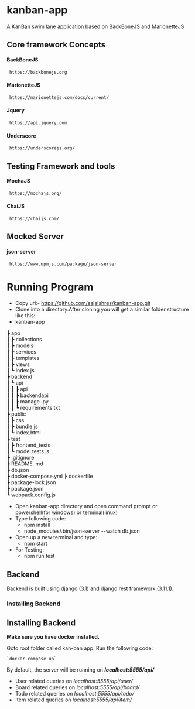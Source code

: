 # kanban-app
A KanBan swim lane application based on BackBoneJS and MarionetteJS


## Core framework Concepts

#### BackBoneJS
     https://backbonejs.org

#### MarionetteJS
     https://marionettejs.com/docs/current/

#### Jquery
     https://api.jquery.com

#### Underscore
     https://underscorejs.org/


## Testing Framework and tools

#### MochaJS
     https://mochajs.org/

#### ChaiJS
     https://chaijs.com/


## Mocked Server

#### json-server
     https://www.npmjs.com/package/json-server


# Running Program

- Copy url:- https://github.com/sajalshres/kanban-app.git
- Clone into a directory.After cloning you will get a similar folder structure like this:
- kanban-app

 ┣ app  
 ┃ ┣ collections  
 ┃ ┣ models  
 ┃ ┣ services  
 ┃ ┣ templates  
 ┃ ┣ views  
 ┃ ┗ index.js  
 ┣ backend  
 ┃ ┗ api  
 ┃ ┃ ┣ api  
 ┃ ┃ ┣ backendapi  
 ┃ ┃ ┣ manage. py  
 ┃ ┃ ┗ requirements.txt  
 ┣ public  
 ┃ ┣ css  
 ┃ ┣ bundle.js  
 ┃ ┗ index.html  
 ┣ test  
 ┃ ┣ frontend_tests  
 ┃ ┗ model.tests.js  
 ┣ .gitignore  
 ┣ README. md  
 ┣ db.json  
 ┣ docker-compose.yml
 ┣ dockerfile    
 ┣ package-lock.json  
 ┣ package.json  
 ┗ webpack.config.js  

- Open kanban-app directory and open command prompt or powershell(for windows) or terminal(linux)
- Type following code:
  * npm install
  * node_modules/.bin/json-server --watch db.json
- Open up a new terminal and type:
  * npm start
- For Testing:
  * npm run test 


## Backend

Backend is built using django (3.1) and  django rest framework (3.11.1).


### Installing Backend

## Installing Backend

  
__Make sure you have docker installed.__

Goto root folder called kan-ban app.
Run the following code:

    `docker-compose up`

By default, the server will be running on ***localhost:5555/api/***

 - User related queries on *localhost:5555/api/user/*
 - Board related queries on *localhost:5555/api/board/*
 - Todo related queries on *localhost:5555/api/todo/*
 - Item related queries on *localhost:5555/api/item/*

